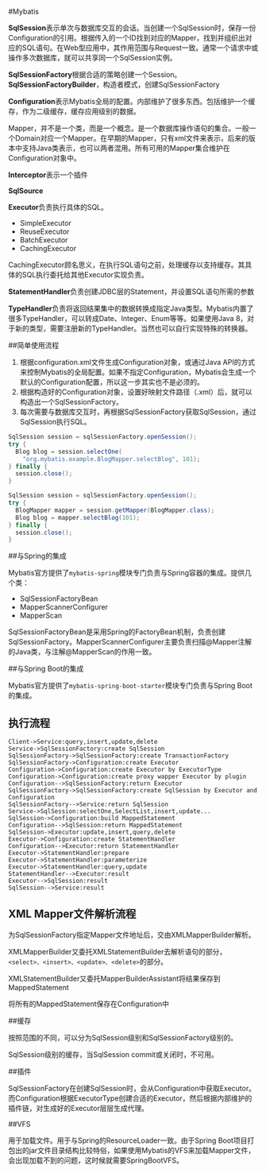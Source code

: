#Mybatis

**SqlSession**表示单次与数据库交互的会话。当创建一个SqlSession时，保存一份Configuration的引用。根据传入的一个ID找到对应的Mapper，找到并组织出对应的SQL语句。在Web型应用中，其作用范围与Request一致。通常一个请求中或操作多次数据库，就可以共享同一个SqlSession实例。

**SqlSessionFactory**根据合适的策略创建一个Session。**SqlSessionFactoryBuilder**，构造者模式，创建SqlSessionFactory

**Configuration**表示Mybatis全局的配置。内部维护了很多东西。包括维护一个缓存，作为二级缓存，缓存应用级别的数据。

Mapper，并不是一个类，而是一个概念。是一个数据库操作语句的集合。一般一个Domain对应一个Mapper。在早期的Mapper，只有xml文件来表示，后来的版本中支持Java类表示，也可以两者混用。所有可用的Mapper集合维护在Configuration对象中。

**Interceptor**表示一个插件



**SqlSource**

**Executor**负责执行具体的SQL。

- SimpleExecutor
- ReuseExecutor
- BatchExecutor
- CachingExecutor

CachingExecutor顾名思义，在执行SQL语句之前，处理缓存以支持缓存。其具体的SQL执行委托给其他Executor实现负责。

**StatementHandler**负责创建JDBC层的Statement，并设置SQL语句所需的参数

**TypeHandler**负责将返回结果集中的数据转换成指定Java类型。Mybatis内置了很多TypeHandler，可以转成Date、Integer、Enum等等。如果使用Java 8，对于新的类型，需要注册新的TypeHandler。当然也可以自行实现特殊的转换器。

##简单使用流程

1. 根据configuration.xml文件生成Configuration对象，或通过Java API的方式来控制Mybatis的全局配置。如果不指定Configuration，Mybatis会生成一个默认的Configuration配置，所以这一步其实也不是必须的。
2. 根据构造好的Configuration对象，设置好映射文件路径（.xml）后，就可以构造出一个SqlSessionFactory。
3. 每次需要与数据库交互时，再根据SqlSessionFactory获取SqlSession，通过SqlSession执行SQL。

```java
SqlSession session = sqlSessionFactory.openSession();
try {
  Blog blog = session.selectOne(
    "org.mybatis.example.BlogMapper.selectBlog", 101);
} finally {
  session.close();
}
```

```java
SqlSession session = sqlSessionFactory.openSession();
try {
  BlogMapper mapper = session.getMapper(BlogMapper.class);
  Blog blog = mapper.selectBlog(101);
} finally {
  session.close();
}
```

##与Spring的集成

Mybatis官方提供了`mybatis-spring`模块专门负责与Spring容器的集成。提供几个类：

- SqlSessionFactoryBean
- MapperScannerConfigurer
- MapperScan

SqlSessionFactoryBean是采用Spring的FactoryBean机制，负责创建SqlSessionFactory。MapperScannerConfigurer主要负责扫描@Mapper注解的Java类，与注解@MapperScan的作用一致。

##与Spring Boot的集成

Mybatis官方提供了`mybatis-spring-boot-starter`模块专门负责与Spring Boot的集成。

## 执行流程

```sequence
Client->Service:query,insert,update,delete
Service->SqlSessionFactory:create SqlSession
SqlSessionFactory->SqlSessionFactory:create TransactionFactory
SqlSessionFactory->Configuration:create Executor
Configuration->Configuration:create Executor by ExecutorType
Configuration->Configuration:create proxy wapper Executor by plugin
Configuration-->SqlSessionFactory:return Executor
SqlSessionFactory->SqlSessionFactory:create SqlSession by Executor and Configuration
SqlSessionFactory-->Service:return SqlSession
Service->SqlSession:selectOne,SelectList,insert,update...
SqlSession->Configuration:build MappedStatement
Configuration-->SqlSession:return MappedStatement
SqlSession->Executor:update,insert,query,delete
Executor->Configuration:create StatementHandler
Configuration-->Executor:return StatementHandler
Executor->StatementHandler:prepare
Executor->StatementHandler:parameterize
Executor->StatementHandler:query,update
StatementHandler-->Executor:result
Executor-->SqlSession:result
SqlSession-->Service:result
```

## XML Mapper文件解析流程

为SqlSessionFactory指定Mapper文件地址后，交由XMLMapperBuilder解析。

XMLMapperBuilder又委托XMLStatementBuilder去解析语句的部分，`<select>、<insert>、<update>、<delete>`的部分。

XMLStatementBuilder又委托MapperBuilderAssistant将结果保存到MappedStatement

将所有的MappedStatement保存在Configuration中

##缓存

按照范围的不同，可以分为SqlSession级别和SqlSessionFactory级别的。

SqlSession级别的缓存，当SqlSession commit或关闭时，不可用。

##插件

SqlSessionFactory在创建SqlSession时，会从Configuration中获取Executor。而Configuration根据ExecutorType创建合适的Executor，然后根据内部维护的插件链，对生成好的Executor层层生成代理。

##VFS

用于加载文件。用于与Spring的ResourceLoader一致。由于Spring Boot项目打包出的jar文件目录结构比较特俗，如果使用Mybatis的VFS来加载Mapper文件，会出现加载不到的问题，这时候就需要SpringBootVFS。